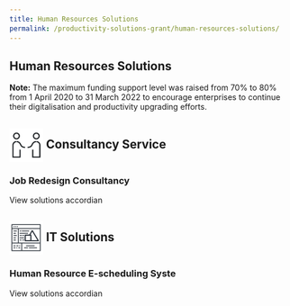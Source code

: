 ```yaml
---
title: Human Resources Solutions
permalink: /productivity-solutions-grant/human-resources-solutions/
---
```


## Human Resources Solutions

**Note:**
The maximum funding support level was raised from 70% to 80% from 1 April 2020 to 31 March 2022 to encourage enterprises to continue their digitalisation and productivity upgrading efforts.

## <img style="width:60px; vertical-align:middle; display:inline" src="/images/grow/psg/Consultancy.svg"> Consultancy Service

### Job Redesign Consultancy
View solutions accordian

## <img style="width:60px; vertical-align:middle; display:inline" src="/images/grow/psg/IT-Solution.svg"> IT Solutions

### Human Resource E-scheduling Syste
View solutions accordian

